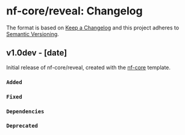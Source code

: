 # nf-core/reveal: Changelog

The format is based on [Keep a Changelog](https://keepachangelog.com/en/1.0.0/)
and this project adheres to [Semantic Versioning](https://semver.org/spec/v2.0.0.html).

## v1.0dev - [date]

Initial release of nf-core/reveal, created with the [nf-core](https://nf-co.re/) template.

### `Added`

### `Fixed`

### `Dependencies`

### `Deprecated`
